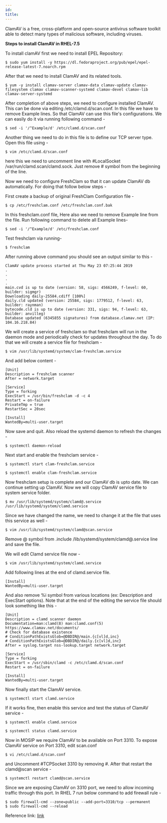 ```yaml
---
id: 
title: 
---
```

ClamAV is a free, cross-platform and open-source antivirus software toolkit able to detect many types of malicious software, including viruses.

**Steps to install ClamAV in RHEL-7.5** 

To install clamAV first we need to install EPEL Repository:

    $ sudo yum install -y https://dl.fedoraproject.org/pub/epel/epel-release-latest-7.noarch.rpm
After that we need to install ClamAV and its related tools.

    $ yum -y install clamav-server clamav-data clamav-update clamav-filesystem clamav clamav-scanner-systemd clamav-devel clamav-lib clamav-server-systemd
After completion of above steps, we need to configure installed ClamAV. This can be done via editing /etc/clamd.d/scan.conf. In this file we have to remove Example lines. So that ClamAV can use this file's configurations. We can easily do it via running following command -

    $ sed -i '/^Example/d' /etc/clamd.d/scan.conf
Another thing we need to do in this file is to define our TCP server type. Open this file using -

    $ vim /etc/clamd.d/scan.conf
here this we need to uncomment line with #LocalSocket /var/run/clamd.scan/clamd.sock. Just remove # symbol from the beginning of the line.

Now we need to configure FreshClam so that it can update ClamAV db automatically. For doing that follow below steps -

First create a backup of original FreshClam Configuration file -

    $ cp /etc/freshclam.conf /etc/freshclam.conf.bak
In this freshclam.conf file, Here also we need to remove Example line from the file. Run following command to delete all Example lines-

    $ sed -i '/^Example/d' /etc/freshclam.conf
Test freshclam via running-

    $ freshclam
After running above command you should see an output similar to this -

    ClamAV update process started at Thu May 23 07:25:44 2019
    .
    .
    .
    .
    main.cvd is up to date (version: 58, sigs: 4566249, f-level: 60, builder: sigmgr)
    Downloading daily-25584.cdiff [100%]
    daily.cld updated (version: 25584, sigs: 1779512, f-level: 63, builder: raynman)
    bytecode.cld is up to date (version: 331, sigs: 94, f-level: 63, builder: anvilleg)
    Database updated (6345855 signatures) from database.clamav.net (IP: 104.16.218.84)
We will create a service of freshclam so that freshclam will run in the daemon mode and periodically check for updates throughout the day. To do that we will create a service file for freshclam -

    $ vim /usr/lib/systemd/system/clam-freshclam.service

And add below content -
```
[Unit]
Description = freshclam scanner
After = network.target

[Service]
Type = forking
ExecStart = /usr/bin/freshclam -d -c 4
Restart = on-failure
PrivateTmp = true
RestartSec = 20sec

[Install]
WantedBy=multi-user.target
```
Now save and quit. Also reload the systemd daemon to refresh the changes -

    $ systemctl daemon-reload
Next start and enable the freshclam service -

    $ systemctl start clam-freshclam.service

    $ systemctl enable clam-freshclam.service
Now freshclam setup is complete and our ClamAV db is upto date. We can continue setting up ClamAV. Now we will copy ClamAV service file to system service folder.

    $ mv /usr/lib/systemd/system/clamd@.service /usr/lib/systemd/system/clamd.service
Since we have changed the name, we need to change it at the file that uses this service as well -

    $ vim /usr/lib/systemd/system/clamd@scan.service
Remove @ symbol from .include /lib/systemd/system/clamd@.service line and save the file.

We will edit Clamd service file now -

    $ vim /usr/lib/systemd/system/clamd.service
Add following lines at the end of clamd.service file.

    [Install]
    WantedBy=multi-user.target
And also remove %i symbol from various locations (ex: Description and ExecStart options). Note that at the end of the editing the service file should look something like this -

    [Unit]
    Description = clamd scanner daemon
    Documentation=man:clamd(8) man:clamd.conf(5) https://www.clamav.net/documents/
    # Check for database existence
    # ConditionPathExistsGlob=@DBDIR@/main.{c[vl]d,inc}
    # ConditionPathExistsGlob=@DBDIR@/daily.{c[vl]d,inc}
    After = syslog.target nss-lookup.target network.target

    [Service]
    Type = forking
    ExecStart = /usr/sbin/clamd -c /etc/clamd.d/scan.conf
    Restart = on-failure

    [Install]
    WantedBy=multi-user.target
Now finally start the ClamAV service.

    $ systemctl start clamd.service
If it works fine, then enable this service and test the status of ClamAV service -

    $ systemctl enable clamd.service

    $ systemctl status clamd.service
Now in MOSIP we require ClamAV to be available on Port 3310. To expose ClamAV service on Port 3310, edit scan.conf

    $ vi /etc/clamd.d/scan.conf
and Uncomment #TCPSocket 3310 by removing #. After that restart the clamd@scan service -

    $ systemctl restart clamd@scan.service
Since we are exposing ClamAV on 3310 port, we need to allow incoming traffic through this port. In RHEL 7 run below command to add firewall rule -

    $ sudo firewall-cmd --zone=public --add-port=3310/tcp --permanent 
    $ sudo firewall-cmd --reload
Reference link: [link](https://www.golinuxcloud.com/steps-install-configure-clamav-antivirus-centos-linux</div>)